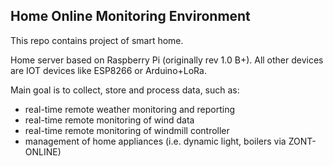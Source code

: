 ## Home Online Monitoring Environment

This repo contains project of smart home.

Home server based on Raspberry Pi (originally rev 1.0 B+).
All other devices are IOT devices like ESP8266 or Arduino+LoRa.

Main goal is to collect, store and process data, such as:
- real-time remote weather monitoring and reporting
- real-time remote monitoring of wind data
- real-time remote monitoring of windmill controller
- management of home appliances (i.e. dynamic light, boilers via ZONT-ONLINE)
